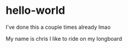 # hello-world
I've done this a couple times already lmao

My name is chris
I like to ride on my longboard
